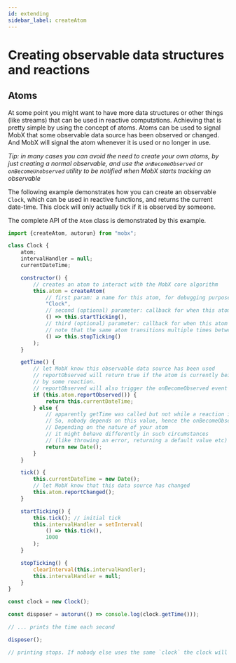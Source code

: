 ```yaml
---
id: extending
sidebar_label: createAtom
---
```


<div id='codefund' style='float:right'></div>

# Creating observable data structures and reactions

## Atoms

At some point you might want to have more data structures or other things (like streams) that can be used in reactive computations.
Achieving that is pretty simple by using the concept of atoms.
Atoms can be used to signal MobX that some observable data source has been observed or changed.
And MobX will signal the atom whenever it is used or no longer in use.

_Tip: in many cases you can avoid the need to create your own atoms, by just creating a normal observable, and use
the `onBecomeObserved` or `onBecomeUnobserved` utility to be notified when MobX starts tracking an observable_


The following example demonstrates how you can create an observable `Clock`, which can be used in reactive functions,
and returns the current date-time.
This clock will only actually tick if it is observed by someone.

The complete API of the `Atom` class is demonstrated by this example.

```javascript
import {createAtom, autorun} from "mobx";

class Clock {
	atom;
	intervalHandler = null;
	currentDateTime;

	constructor() {
		// creates an atom to interact with the MobX core algorithm
		this.atom =	createAtom(
			// first param: a name for this atom, for debugging purposes
			"Clock",
			// second (optional) parameter: callback for when this atom transitions from unobserved to observed.
			() => this.startTicking(),
			// third (optional) parameter: callback for when this atom transitions from observed to unobserved
			// note that the same atom transitions multiple times between these two states
			() => this.stopTicking()
		);
	}

	getTime() {
		// let MobX know this observable data source has been used
        // reportObserved will return true if the atom is currently being observed
        // by some reaction.
        // reportObserved will also trigger the onBecomeObserved event handler (startTicking) if needed
		if (this.atom.reportObserved()) {
            return this.currentDateTime;
        } else {
            // apparently getTime was called but not while a reaction is running.
            // So, nobody depends on this value, hence the onBecomeObserved handler (startTicking) won't be fired
            // Depending on the nature of your atom
            // it might behave differently in such circumstances
            // (like throwing an error, returning a default value etc)
		    return new Date();
        }
	}

	tick() {
		this.currentDateTime = new Date();
		// let MobX know that this data source has changed
		this.atom.reportChanged();
	}

	startTicking() {
		this.tick(); // initial tick
        this.intervalHandler = setInterval(
			() => this.tick(),
			1000
		);
	}

	stopTicking() {
		clearInterval(this.intervalHandler);
		this.intervalHandler = null;
	}
}

const clock = new Clock();

const disposer = autorun(() => console.log(clock.getTime()));

// ... prints the time each second

disposer();

// printing stops. If nobody else uses the same `clock` the clock will stop ticking as well.
```
